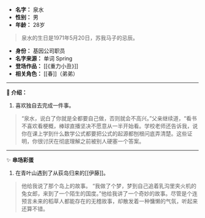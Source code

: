 
- **名字：** 泉水
- **性别：** 男
- **年龄：** 28岁

> 泉水的生日是1971年5月20日，苏我马子的忌辰。

- **身份：** 基因公司职员
- **名字来源：** 单词 Spring
- **登场作品：** [[《重力小丑》]]
- **相关角色：** [[春]]（弟弟）

---

**🧬 介绍：** 

1. 喜欢独自去完成一件事。

> “泉水，说白了你就是全都要自己做，否则就会不高兴。”父亲继续道，“看书不喜欢看梗概，棒球直播坚决不愿意从一半开始看。学校老师还告诉我，说你在课上学到什么数学公式都要把公式的起源都刨根问底弄清楚。这些证明，你很讨厌在彻底理解之前被别人硬塞一个答案。

---

✨ **串场彩蛋**  

1. 在青叶山遇到了从荻岛归来的[[伊藤]]。 

> 他给我说了那个岛上的故事。 “我做了个梦，梦到自己追着乳沟里夹火机的兔女郎，来到了一个陌生的国度。”他给我讲了一个奇妙的故事。尽管是个连预言未来的稻草人都能存在的无稽故事，却散发着一种慵懒的气氛，听起来还算不错。